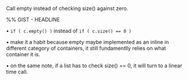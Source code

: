 
Call empty instead of checking size() against zero.

%% GIST - HEADLINE

• ` if ( c.empty() ) ` instead of ` if ( c.size() == 0 ) `

• make it a habit because empty maybe implemented as an inline in different category of containers, it still fundamentlly relies on what container it is.

• on the same note, if a list has to check size() == 0, it will turn to a linear time call.
